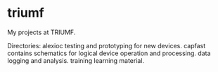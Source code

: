 # triumf
My projects at TRIUMF.

Directories:
alexioc
    testing and prototyping for new devices.
capfast
    contains schematics for logical device operation and processing.
data
    logging and analysis.
training
    learning material.
